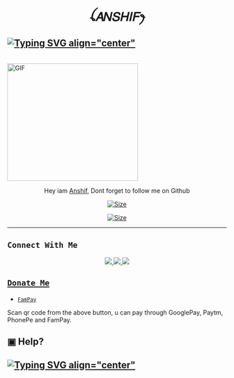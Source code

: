 <h1 align="center">ꪶ𝐴𝑁𝑆𝐻𝐼𝐹ꫂ<br></h1>
<p align="center">

## [![Typing SVG align="center"](https://readme-typing-svg.herokuapp.com?font=Staatliches&color=000000&size=20&width=350&lines=HI+HOW+ARE+YOU...;IAM+ANSHIF+HASSAN+;IAM+NOT+A+PROFESSIONAL+DEVELOPER;THANK+YOU+❤️)](https://git.io/typing-svg) <br/>
<br/>
<img src="https://graph.org/file/09b5d769fddce5a771563.jpg" alt="GIF" width="300" height="270"/>
</p>

<p align="center">
 Hey iam <a href="https://github.com/ANSHIF-HASSAN" target="_blank">Anshif<a>, Dont forget to follow me on Github
</p>

<p align="center">
<a href="https://instagram.com/am.anshif?igshid=MzRlODBiNWFlZA==(https://instagram.com/am.anshif?igshid=MzRlODBiNWFlZA==)"><img title="Size" src="https://img.shields.io/badge/Instagram-am.anshif-green"></a>
</p>

<p align="center">
<a href="https://instagram.com/anshif.mp4?igshid=MzRlODBiNWFlZA==(https://instagram.com/anshif.mp4?igshid=MzRlODBiNWFlZA==)"><img title="Size" src="https://img.shields.io/badge/Instagram-anshif.mp4-red"></a>
</p>

------

## ```Connect With Me```
<p align="center">
<a href="https://wa.me/917902481848"><img src="https://img.shields.io/badge/Contact Anshif-25D366?style=for-the-badge&logo=whatsapp&logoColor=white" />
<a href="https://chat.wha6776tsapp.com/HYj9wu5Jrv6C566ROxyeQbHoS"><img src="https://img.shields.io/badge/Join Official GC-25D366?style=for-the-badge&logo=whatsapp&logoColor=white" />
<a href="https://youtube.com/@anshifmodz3490"><img src="https://img.shields.io/badge/Subscribe Anshif-ff0000?style=for-the-badge&logo=youtube&logoColor=ff000000&link=https://youtube.com/@anshifmodz3490" /><br>
</p>

## ```Donate Me```

- [`FamPay`](https://telegra.ph/file/7b098fd5702daeb7e0.jpg)

<p align="left">
Scan qr code from the above button, u can pay through GooglePay, Paytm, PhonePe and FamPay.
</p>

## ▣ Help?
## [![Typing SVG align="center"](https://readme-typing-svg.herokuapp.com?font=Staatliches&color=0A0089&size=20&width=350&lines=HI+HOW+ARE+YOU+...;IAM+ANSHIF+HASSAN+;IAM+NOT+A+PROFESSIONAL+DEVELOPER;THANK+YOU+❤️)](https://git.io/typing-svg) <br/>
<br/>


